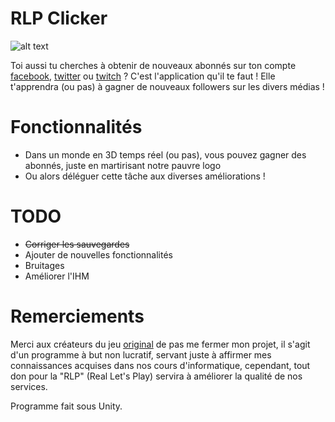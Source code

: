 # RLP Clicker

![alt text](https://pbs.twimg.com/profile_images/816696992596426755/8XesltaG.jpg)

Toi aussi tu cherches à obtenir de nouveaux abonnés sur ton compte [facebook](https://www.facebook.com/RealLetsPlayTV/), [twitter](https://twitter.com/RLP_TV) ou [twitch](https://www.twitch.tv/rlp_tv/) ? C'est l'application qu'il te faut ! Elle t'apprendra (ou pas) à gagner de nouveaux followers sur les divers médias !

# Fonctionnalités

  - Dans un monde en 3D temps réel (ou pas), vous pouvez gagner des abonnés, juste en martirisant notre pauvre logo
  - Ou alors déléguer cette tâche aux diverses améliorations !
  
  
  
# TODO

  - <del>Corriger les sauvegardes
  - Ajouter de nouvelles fonctionnalités
  - Bruitages
  - Améliorer l'IHM

# Remerciements

Merci aux créateurs du jeu [original](http://orteil.dashnet.org/cookieclicker/) de pas me fermer mon projet, il s'agit d'un programme à but non lucratif, servant juste à affirmer mes connaissances acquises dans nos cours d'informatique, cependant, tout don pour la "RLP" (Real Let's Play) servira à améliorer la qualité de nos services.

Programme fait sous Unity.
